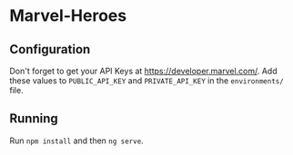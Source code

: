 # Marvel-Heroes

## Configuration

Don't forget to get your API Keys at https://developer.marvel.com/. Add these values to `PUBLIC_API_KEY` and `PRIVATE_API_KEY` in the `environments/` file.

## Running

Run `npm install` and then `ng serve`.